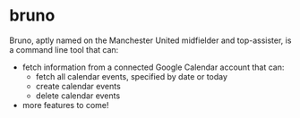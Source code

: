 # bruno
Bruno, aptly named on the Manchester United midfielder and top-assister, is a command line tool that can:
- fetch information from a connected Google Calendar account that can:
    - fetch all calendar events, specified by date or today
    - create calendar events
    - delete calendar events
- more features to come!

